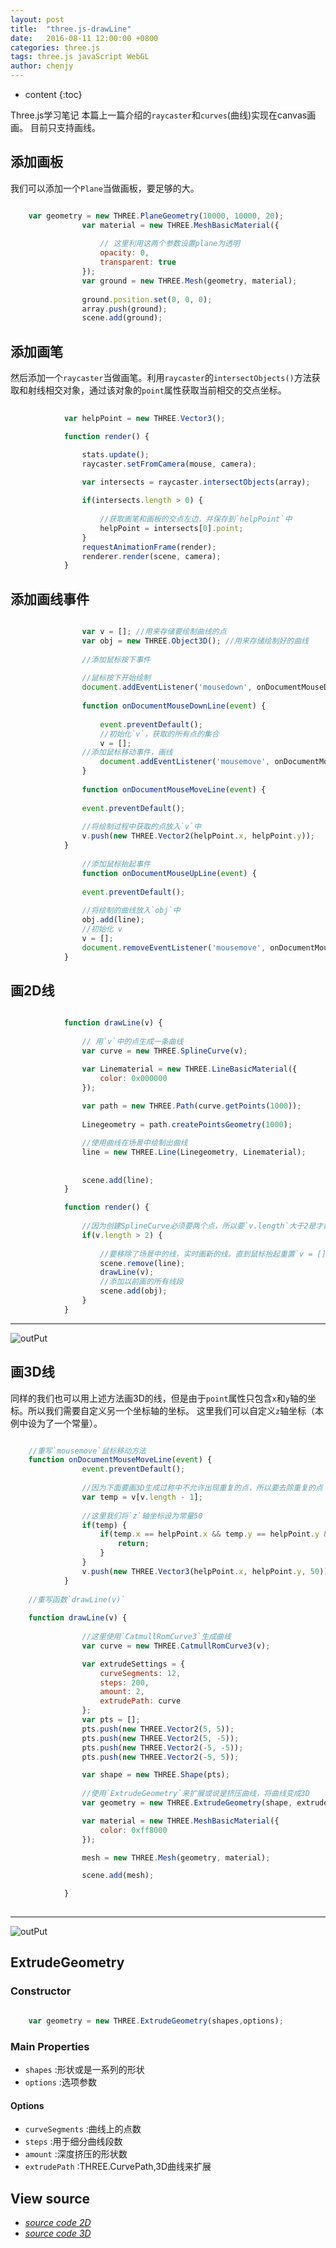 ```yaml
---
layout: post
title:  "three.js-drawLine"
date:   2016-08-11 12:00:00 +0800
categories: three.js
tags: three.js javaScript WebGL
author: chenjy
---
```


* content
{:toc}

Three.js学习笔记 本篇上一篇介绍的`raycaster`和`curves`(曲线)实现在canvas画画。
目前只支持画线。



## 添加画板

我们可以添加一个`Plane`当做画板，要足够的大。

```js

    var geometry = new THREE.PlaneGeometry(10000, 10000, 20);
				var material = new THREE.MeshBasicMaterial({
				
				    // 这里利用这两个参数设置plane为透明
					opacity: 0,
					transparent: true
				});
				var ground = new THREE.Mesh(geometry, material);
				
				ground.position.set(0, 0, 0);
				array.push(ground);
				scene.add(ground);

```

## 添加画笔

然后添加一个`raycaster`当做画笔。利用`raycaster`的`intersectObjects()`方法获取和射线相交对象，通过该对象的`point`属性获取当前相交的交点坐标。

```js
            
			var helpPoint = new THREE.Vector3();

			function render() {

				stats.update();
				raycaster.setFromCamera(mouse, camera);
				
				var intersects = raycaster.intersectObjects(array);

				if(intersects.length > 0) {
				    
				    //获取画笔和画板的交点左边，并保存到`helpPoint`中
					helpPoint = intersects[0].point;
				}
				requestAnimationFrame(render);
				renderer.render(scene, camera);
			}


```

## 添加画线事件

```js           

                var v = []; //用来存储要绘制曲线的点
                var obj = new THREE.Object3D(); //用来存储绘制好的曲线
                  
                //添加鼠标按下事件
                
                //鼠标按下开始绘制
				document.addEventListener('mousedown', onDocumentMouseDownLine, false);
						
				function onDocumentMouseDownLine(event) {
				
				    event.preventDefault();
				    //初始化`v`，获取的所有点的集合
				    v = [];
				//添加鼠标移动事件，画线
				    document.addEventListener('mousemove', onDocumentMouseMoveLine, false);
			    }
				
				function onDocumentMouseMoveLine(event) {
				
				event.preventDefault();
                
                //将绘制过程中获取的点放入`v`中
				v.push(new THREE.Vector2(helpPoint.x, helpPoint.y));
			}
                
                //添加鼠标抬起事件
                function onDocumentMouseUpLine(event) {
                
				event.preventDefault();
				
				//将绘制的曲线放入`obj`中
				obj.add(line);
				//初始化 v
				v = [];
				document.removeEventListener('mousemove', onDocumentMouseMoveLine, false);
			}

```

## 画2D线

```js     

            function drawLine(v) {
                
                // 用`v`中的点生成一条曲线
				var curve = new THREE.SplineCurve(v);

				var Linematerial = new THREE.LineBasicMaterial({
					color: 0x000000
				});
                
				var path = new THREE.Path(curve.getPoints(1000));
                
				Linegeometry = path.createPointsGeometry(1000);

                //使用曲线在场景中绘制出曲线
				line = new THREE.Line(Linegeometry, Linematerial);
				
				
				scene.add(line);
			}

			function render() {
                
                //因为创建SplineCurve必须要两个点，所以要`v.length`大于2是才能调用drawLine()
				if(v.length > 2) {
				
				    //要移除了场景中的线，实时画新的线。直到鼠标抬起重置`v = []`
					scene.remove(line);
					drawLine(v);
					//添加以前画的所有线段
					scene.add(obj);
				}
			}

```

 ***
![outPut](http://ww4.sinaimg.cn/mw690/c584f169gw1f6qo6ghdmgj20zm0ho75w.jpg)
 
 
## 画3D线
同样的我们也可以用上述方法画3D的线，但是由于`point`属性只包含`x`和`y`轴的坐标。所以我们需要自定义另一个坐标轴的坐标。
这里我们可以自定义`z`轴坐标（本例中设为了一个常量）。

```js    

    //重写`mousemove`鼠标移动方法
    function onDocumentMouseMoveLine(event) {
				event.preventDefault();
                
                //因为下面要画3D生成过称中不允许出现重复的点，所以要去除重复的点  
				var temp = v[v.length - 1];
                
                //这里我们将`z`轴坐标设为常量50 
				if(temp) {
					if(temp.x == helpPoint.x && temp.y == helpPoint.y && temp.z == 50) {
						return;
					}
				}
				v.push(new THREE.Vector3(helpPoint.x, helpPoint.y, 50));
			}
    
    //重写函数`drawLine(v)`
    
    function drawLine(v) {
                
                //这里使用`CatmullRomCurve3`生成曲线
				var curve = new THREE.CatmullRomCurve3(v);

				var extrudeSettings = {
					curveSegments: 12,
					steps: 200,
					amount: 2,
					extrudePath: curve
				};
				var pts = [];
				pts.push(new THREE.Vector2(5, 5));
				pts.push(new THREE.Vector2(5, -5));
				pts.push(new THREE.Vector2(-5, -5));
				pts.push(new THREE.Vector2(-5, 5));

				var shape = new THREE.Shape(pts);
                
                //使用`ExtrudeGeometry`来扩展或说是挤压曲线，将曲线变成3D
				var geometry = new THREE.ExtrudeGeometry(shape, extrudeSettings);

				var material = new THREE.MeshBasicMaterial({
					color: 0xff8000
				});

				mesh = new THREE.Mesh(geometry, material);

				scene.add(mesh);

			}
    
```    

 ***
![outPut](http://ww1.sinaimg.cn/mw690/c584f169gw1f6qpxbyc92j20qp0gqmyx.jpg)


## ExtrudeGeometry

### Constructor

```js    

    var geometry = new THREE.ExtrudeGeometry(shapes,options);

```   


### Main Properties 

* `shapes` :形状或是一系列的形状 
* `options` :选项参数

#### Options

* `curveSegments` :曲线上的点数
* `steps` :用于细分曲线段数
* `amount` :深度挤压的形状数
* `extrudePath` :THREE.CurvePath,3D曲线来扩展 
 
## View source
 
* *[source code 2D](https://github.com/Chenjy1225/Chenjy1225.github.io/blob/master/source/three-raycaster-drawLine-2D.html)*
* *[source code 3D](https://github.com/Chenjy1225/Chenjy1225.github.io/blob/master/source/three-raycaster-drawLine-3D.html)*
